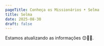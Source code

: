 ```yaml
---
pageTitle: Conheça os Missionários • Selma
title: Selma
date: 2025-08-30
draft: false
---
```

Estamos atualizando as informações 😊🙏🏽.